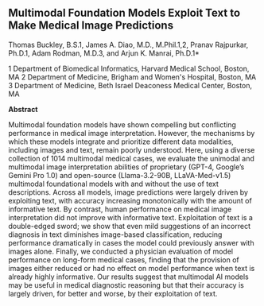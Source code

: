## Multimodal Foundation Models Exploit Text to Make Medical Image Predictions
Thomas Buckley, B.S.1, James A. Diao, M.D., M.Phil.1,2, Pranav Rajpurkar, Ph.D.1, Adam Rodman, M.D.3, and Arjun K. Manrai, Ph.D.1*

1 Department of Biomedical Informatics, Harvard Medical School, Boston, MA
2 Department of Medicine, Brigham and Women's Hospital, Boston, MA
3 Department of Medicine, Beth Israel Deaconess Medical Center, Boston, MA

**Abstract** 

Multimodal foundation models have shown compelling but conflicting performance in medical image interpretation. However, the mechanisms by which these models integrate and prioritize different data modalities, including images and text, remain poorly understood. Here, using a diverse collection of 1014 multimodal medical cases, we evaluate the unimodal and multimodal image interpretation abilities of proprietary (GPT-4, Google’s Gemini Pro 1.0) and open-source (Llama-3.2-90B, LLaVA-Med-v1.5) multimodal foundational models with and without the use of text descriptions. Across all models, image predictions were largely driven by exploiting text, with accuracy increasing monotonically with the amount of informative text. By contrast, human performance on medical image interpretation did not improve with informative text. Exploitation of text is a double-edged sword; we show that even mild suggestions of an incorrect diagnosis in text diminishes image-based classification, reducing performance dramatically in cases the model could previously answer with images alone. Finally, we conducted a physician evaluation of model performance on long-form medical cases, finding that the provision of images either reduced or had no effect on model performance when text is already highly informative. Our results suggest that multimodal AI models may be useful in medical diagnostic reasoning but that their accuracy is largely driven, for better and worse, by their exploitation of text.

